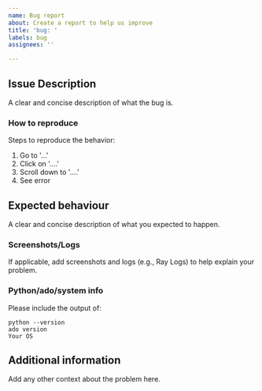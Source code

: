 ```yaml
---
name: Bug report
about: Create a report to help us improve
title: 'bug: '
labels: bug
assignees: ''

---
```


## Issue Description

A clear and concise description of what the bug is.

### How to reproduce

Steps to reproduce the behavior:

1. Go to '...'
2. Click on '....'
3. Scroll down to '....'
4. See error

## Expected behaviour

A clear and concise description of what you expected to happen.

### Screenshots/Logs

If applicable, add screenshots and logs (e.g., Ray Logs) to help explain your problem.

### Python/ado/system info

Please include the output of:

```
python --version
ado version
Your OS
```

## Additional information

Add any other context about the problem here.
